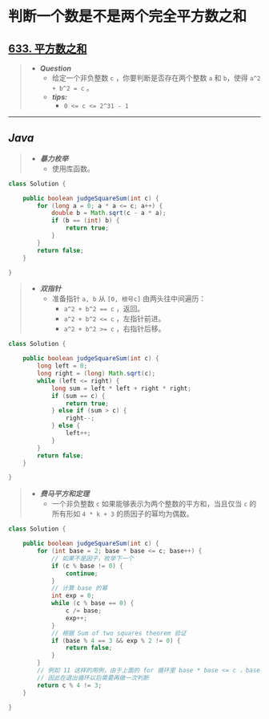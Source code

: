 # 判断一个数是不是两个完全平方数之和

## [633. 平方数之和](https://leetcode.cn/problems/sum-of-square-numbers/)

> - ***Question***
>   - 给定一个非负整数 `c` ，你要判断是否存在两个整数 `a` 和 `b`，使得 `a^2 + b^2 = c` 。
>   - ***tips:***
>     - `0 <= c <= 2^31 - 1`

---

## *Java*

> - ***暴力枚举***
>   - 使用库函数。

```java
class Solution {

    public boolean judgeSquareSum(int c) {
        for (long a = 0; a * a <= c; a++) {
            double b = Math.sqrt(c - a * a);
            if (b == (int) b) {
                return true;
            }
        }
        return false;
    }

}
```

> - ***双指针***
>   - 准备指针 `a, b` 从 `[0, 根号c]` 由两头往中间遍历：
>     - `a^2 + b^2 == c` ，返回。
>     - `a^2 + b^2 <= c` ，左指针前进。
>     - `a^2 + b^2 >= c` ，右指针后移。

```java
class Solution {

    public boolean judgeSquareSum(int c) {
        long left = 0;
        long right = (long) Math.sqrt(c);
        while (left <= right) {
            long sum = left * left + right * right;
            if (sum == c) {
                return true;
            } else if (sum > c) {
                right--;
            } else {
                left++;
            }
        }
        return false;
    }

}
```

> - ***费马平方和定理***
>   - 一个非负整数 `c` 如果能够表示为两个整数的平方和，当且仅当 `c` 的所有形如 `4 * k + 3` 的质因子的幂均为偶数。

```java
class Solution {

    public boolean judgeSquareSum(int c) {
        for (int base = 2; base * base <= c; base++) {
            // 如果不是因子，枚举下一个
            if (c % base != 0) {
                continue;
            }
            // 计算 base 的幂
            int exp = 0;
            while (c % base == 0) {
                c /= base;
                exp++;
            }
            // 根据 Sum of two squares theorem 验证
            if (base % 4 == 3 && exp % 2 != 0) {
                return false;
            }
        }
        // 例如 11 这样的用例，由于上面的 for 循环里 base * base <= c ，base == 11 的时候不会进入循环体
        // 因此在退出循环以后需要再做一次判断
        return c % 4 != 3;
    }

}
```
